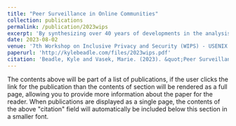 ```yaml
---
title: "Peer Surveillance in Online Communities"
collection: publications
permalink: /publication/2023wips
excerpt: 'By synthesizing over 40 years of developments in the analysis of surveillance, we derive properties of online communities that enable the abuse of user data by fellow com- munity members and suggest key steps to improving security for vulnerable users. Deploying this new framework on new and existing platforms will ensure that online communities are privacy-conscious and designed more inclusively.'
date: 2023-08-02
venue: '7th Workshop on Inclusive Privacy and Security (WIPS) - USENIX Symposium on Usable Privacy and Security (SOUPS) 2023 '
paperurl: 'http://kylebeadle.com/files/2023wips.pdf'
citation: 'Beadle, Kyle and Vasek, Marie. (2023). &quot;Peer Surveillance in Online Communities.&quot; <i> USENIX Symposium on Usable Privacy and Security (SOUPS) 2023 1</i>.'
---
```


The contents above will be part of a list of publications, if the user clicks the link for the publication than the contents of section will be rendered as a full page, allowing you to provide more information about the paper for the reader. When publications are displayed as a single page, the contents of the above "citation" field will automatically be included below this section in a smaller font.
